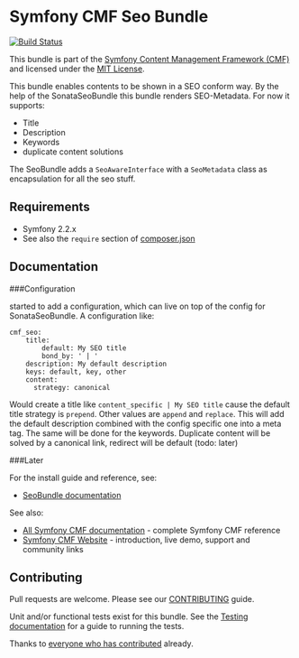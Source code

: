 # Symfony CMF Seo Bundle

[![Build Status](https://secure.travis-ci.org/symfony-cmf/ContentBundle.png)](http://travis-ci.org/symfony-cmf/SeoBundle)

This bundle is part of the [Symfony Content Management Framework (CMF)](http://cmf.symfony.com/)
and licensed under the [MIT License](LICENSE).

This bundle enables contents to be shown in a SEO conform way. By the help of the SonataSeoBundle
this bundle renders SEO-Metadata.
For now it supports:
- Title
- Description
- Keywords
- duplicate content solutions

The SeoBundle adds a `SeoAwareInterface` with a `SeoMetadata` class as encapsulation for
all the seo stuff.

## Requirements

* Symfony 2.2.x
* See also the `require` section of [composer.json](composer.json)

## Documentation

###Configuration

started to add a configuration, which can live on top of the config for SonataSeoBundle.
A configuration like:

```
cmf_seo:
    title:
        default: My SEO title
        bond_by: ' | '
    description: My default description
    keys: default, key, other
    content:
      strategy: canonical
```

Would create a title like `content_specific | My SEO title` cause the default title strategy is `prepend`. Other
values are `append` and `replace`.
This will add the default description combined with the config specific one into a meta tag.
The same will be done for the keywords.
Duplicate content will be solved by a canonical link, redirect will be default (todo: later)

###Later

For the install guide and reference, see:

* [SeoBundle documentation](http://symfony.com/doc/master/cmf/bundles/seo/index.html)

See also:

* [All Symfony CMF documentation](http://symfony.com/doc/master/cmf/index.html) - complete Symfony CMF reference
* [Symfony CMF Website](http://cmf.symfony.com/) - introduction, live demo, support and community links


## Contributing

Pull requests are welcome. Please see our
[CONTRIBUTING](https://github.com/symfony-cmf/symfony-cmf/blob/master/CONTRIBUTING.md)
guide.

Unit and/or functional tests exist for this bundle. See the
[Testing documentation](http://symfony.com/doc/master/cmf/components/testing.html)
for a guide to running the tests.

Thanks to
[everyone who has contributed](https://github.com/symfony-cmf/ContentBundle/contributors) already.
